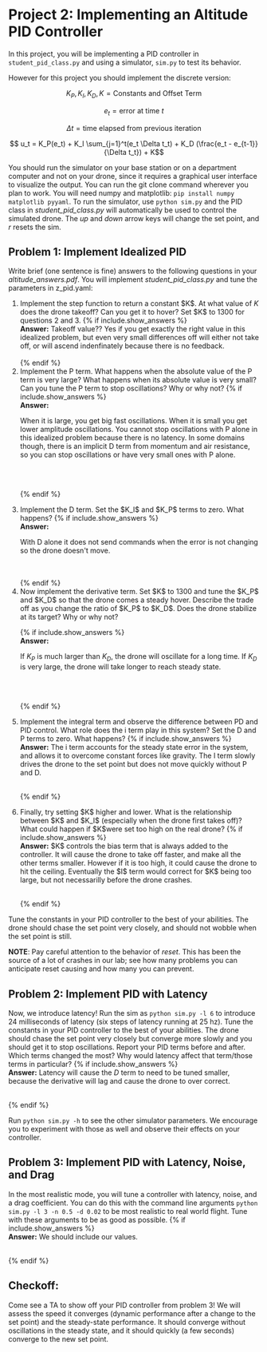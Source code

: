 # Project 2: Implementing an Altitude PID Controller

In this project, you will be implementing a PID controller
in `student_pid_class.py` and using a simulator,
`sim.py` to test its behavior.

However for this project you should implement the discrete version:

$$K_P, K_I, K_D, K = \mbox{Constants and Offset Term}$$

$$e_t = \mbox{error at time } t$$

$$\Delta t = \mbox{time elapsed from previous iteration}$$

$$ u_t = K_P(e_t) + K_I \sum_{j=1}^t(e_t \Delta t_t) + K_D (\frac{e_t - e_{t-1}}{\Delta t_t}) + K$$


You should run the simulator on your base station or on a department computer and not on your drone, since it requires a graphical user interface to visualize the output. You can run the git clone command wherever you plan to work. You will need numpy and matplotlib: `pip install numpy matplotlib pyyaml`. To run the simulator, use `python sim.py` and the PID class in _student_pid_class.py_ will automatically be used to control the simulated drone. The _up_ and _down_ arrow keys will change the set point, and _r_ resets the sim.


## Problem 1:  Implement Idealized PID
Write brief (one sentence is fine) answers to the following questions in your _altitude_answers.pdf_. You will implement _student_pid_class.py_ and tune the parameters in z_pid.yaml:

<ol>

<li>Implement the step function to return a constant $K$. At what value of <i>K</i> does the drone takeoff? Can you get it to hover? Set $K$ to 1300 for questions 2 and 3.
{% if include.show_answers %}
<br/>
<b>Answer:</b>
Takeoff value??
Yes if you get exactly the right value in this idealized problem, but even very small differences off will either not take off, or will ascend indenfinately because there is no feedback.
<br/>
<br/>
{% endif %}
</li>

<li>Implement the P term. What happens when the absolute value of the P term is very large?
What happens when its absolute value is very small?  Can you tune the P term to stop
oscillations?  Why or why not?  
{% if include.show_answers %}
<br/>
<b>Answer:</b>

When it is large, you get big fast oscillations.  When it is small you
get lower amplitude oscillations.  You cannot stop oscillations with P
alone in this idealized problem because there is no latency.  In some
domains though, there is an implicit D term from momentum and air
resistance, so you can stop oscillations or have very small ones with
P alone.

<br/>
<br/>

{% endif %}
</li>

<li>Implement the D term.  Set the $K_I$ and $K_P$ terms to zero.  What happens?
{% if include.show_answers %}
<br/>
<b>Answer:</b>

With D alone it does not send commands when the error is not changing
so the drone doesn't move.

<br/>
<br/>
{% endif %}
</li>


<li>Now implement the derivative term. Set $K$ to 1300 and tune the
$K_P$ and $K_D$ so that the drone comes a steady hover. Describe the
trade off as you change the ratio of $K_P$ to $K_D$. Does the drone
stabilize at its target? Why or why not?

{% if include.show_answers %}
<br/>
<b>Answer:</b>

If $K_P$ is much larger than $K_D$, the drone will oscillate for a
long time.  If $K_D$ is very large, the drone will take longer to
reach steady state.

<br/>
<br/>

{% endif %}
</li>


<li>Implement the integral term and observe the difference between PD and PID control. What role does the i term play in this system? Set the D and P terms to zero.  What happens?
{% if include.show_answers %}
<br/>
<b>Answer:</b>
The i term accounts for the steady state error in the system, and allows it to overcome constant forces like gravity.
The I term slowly drives the drone to the set point but does not move quickly without P and D.
<br/>
<br/>

{% endif %}
</li>

<li>Finally, try setting $K$ higher and lower. What is the relationship between $K$ and $K_I$ (especially when the drone first takes off)? What could happen if $K$were set too high on the real drone?
{% if include.show_answers %}
<br/>
<b>Answer:</b>
$K$ controls the bias term that is always added to the controller.   It will cause the drone to take off faster, and make all the other terms smaller.  However if it is too high, it could cause the drone to hit the ceiling.  Eventually the $I$ term would correct for $K$ being too large, but not necessarilly before the drone crashes.
<br/>
<br/>

{% endif %}


</li>
</ol>

Tune the constants in your PID controller to the best of your
abilities. The drone should chase the set point very closely, and
should not wobble when the set point is still.

**NOTE**: Pay careful attention to the behavior of _reset_. This has
  been the source of a lot of crashes in our lab; see how many
  problems you can anticipate reset causing and how many you can
  prevent.

## Problem 2:  Implement PID with Latency

Now, we introduce latency!  Run the sim as `python sim.py -l 6` to
introduce 24 milliseconds of latency (six steps of latency running at
25 hz).  Tune the constants in your PID controller to the best of your
abilities. The drone should chase the set point very closely but
converge more slowly and you should get it to stop oscillations.
Report your PID terms before and after. Which terms changed the most?
Why would latency affect that term/those terms in particular?
{% if include.show_answers %}
<br/>
<b>Answer:</b>
Latency will cause the $D$ term to need to be tuned smaller, because
the derivative will lag and cause the drone to over correct.
<br/>
<br/>

{% endif %}

Run `python sim.py -h` to see the other simulator parameters. We
encourage you to experiment with those as well and observe their
effects on your controller.


## Problem 3:  Implement PID with Latency, Noise, and Drag

In the most realistic mode, you will tune a controller with latency,
noise, and a drag coefficient.  You can do this with the command line
arguments `python sim.py -l 3 -n 0.5 -d 0.02` to be most realistic to
real world flight. Tune with these arguments to be as good as
possible.
{% if include.show_answers %}
<br/>
<b>Answer:</b>
We should include our values.
<br/>
<br/>

{% endif %}


## Checkoff:

Come see a TA to show off your PID controller from problem 3!  We will
assess the speed it converges (dynamic performance after a change to
the set point) and the steady-state performance.  It should converge
without oscillations in the steady state, and it should quickly (a
few seconds) converge to the new set point.
